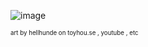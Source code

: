 ![image](https://static.wikia.nocookie.net/cookierunkingdom/images/6/63/Immortal_golden_cheese_gacha_full.png/revision/latest/scale-to-width-down/1000?cb=20241030021328)

<sup><sub>art by hellhunde on toyhou.se , youtube , etc </sub></sup>
